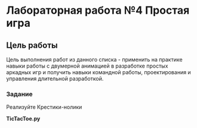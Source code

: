 
# Лабораторная работа №4 Простая игра

## Цель работы
Цель выполнения работ из данного списка - применить на практике навыки работы с двумерной анимацией 
в разработке простых аркадных игр и получить навыки командной работы, проектирования и управления длительной разработкой.
### Задание
Реализуйте Крестики-нолики

**TicTacToe.py**